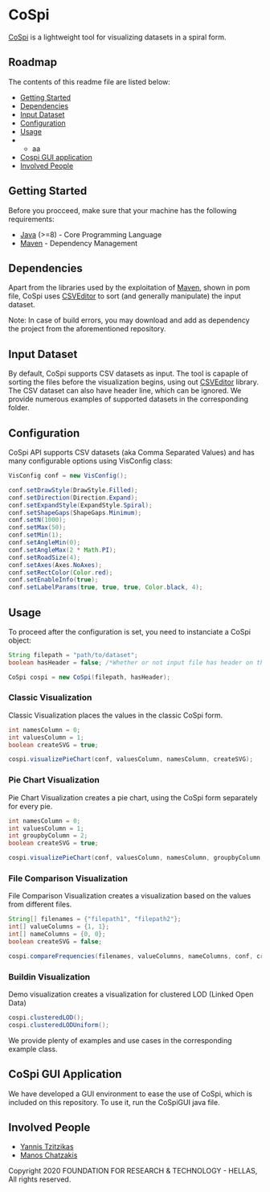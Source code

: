 # CoSpi

[CoSpi](http://users.ics.forth.gr/tzitzik/demos/cospi/) is a lightweight tool for visualizing datasets in a spiral form.

## Roadmap
The contents of this readme file are listed below:
* [Getting Started](https://github.com/YannisTzitzikas/cospiral/blob/master/README.md#getting-started)
* [Dependencies](https://github.com/YannisTzitzikas/cospiral/blob/master/README.md#dependencies)
* [Input Dataset](https://github.com/YannisTzitzikas/cospiral/blob/master/README.md#input-dataset)
* [Configuration](https://github.com/YannisTzitzikas/cospiral/blob/master/README.md#configuration)
* [Usage](https://github.com/YannisTzitzikas/cospiral/blob/master/README.md#usage)
* * aa
* [Cospi GUI application](https://github.com/YannisTzitzikas/cospiral/blob/master/README.md#cospi-gui-application)
* [Involved People](https://github.com/YannisTzitzikas/cospiral/blob/master/README.md#involved-people)


## Getting Started

Before you procceed, make sure that your machine has the following requirements:
* [Java](https://www.java.com/en/) (>=8) - Core Programming Language
* [Maven](https://maven.apache.org/) - Dependency Management 


## Dependencies

Apart from the libraries used by the exploitation of [Maven](https://maven.apache.org/), shown in pom file, CoSpi uses [CSVEditor](https://github.com/MChatzakis/CSVEditor) to sort (and generally manipulate) the input dataset. 

Note: In case of build errors, you may download and add as dependency the project from the aforementioned repository.


## Input Dataset

By default, CoSpi supports CSV datasets as input. The tool is capaple of sorting the files before the visualization begins, using out [CSVEditor](https://github.com/MChatzakis/CSVEditor) library. The CSV dataset can also have header line, which can be ignored. We provide numerous examples of supported datasets in the corresponding folder.

## Configuration

CoSpi API supports CSV datasets (aka Comma Separated Values) and has many configurable options using VisConfig class:

``` java
VisConfig conf = new VisConfig();

conf.setDrawStyle(DrawStyle.Filled);
conf.setDirection(Direction.Expand);
conf.setExpandStyle(ExpandStyle.Spiral);
conf.setShapeGaps(ShapeGaps.Minimum);
conf.setN(1000);
conf.setMax(50);
conf.setMin(1);
conf.setAngleMin(0);
conf.setAngleMax(2 * Math.PI);
conf.setRoadSize(4);
conf.setAxes(Axes.NoAxes);
conf.setRectColor(Color.red);
conf.setEnableInfo(true);
conf.setLabelParams(true, true, true, Color.black, 4);
```

## Usage
To proceed after the configuration is set, you need to instanciate a CoSpi object:
``` java
String filepath = "path/to/dataset";
boolean hasHeader = false; /*Whether or not input file has header on the first line*/

CoSpi cospi = new CoSpi(filepath, hasHeader);
```

### Classic Visualization
Classic Visualization places the values in the classic CoSpi form.
``` java
int namesColumn = 0;
int valuesColumn = 1;
boolean createSVG = true;

cospi.visualizePieChart(conf, valuesColumn, namesColumn, createSVG);
```

### Pie Chart Visualization
Pie Chart Visualization creates a pie chart, using the CoSpi form separately for every pie.
``` java
int namesColumn = 0;
int valuesColumn = 1;
int groupbyColumn = 2;
boolean createSVG = true;

cospi.visualizePieChart(conf, valuesColumn, namesColumn, groupbyColumn, createSVG);
```

### File Comparison Visualization
File Comparison Visualization creates a visualization based on the values from different files.
``` java
String[] filenames = {"filepath1", "filepath2"};
int[] valueColumns = {1, 1};
int[] nameColumns = {0, 0};
boolean createSVG = false;

cospi.compareFrequencies(filenames, valueColumns, nameColumns, conf, createSVG);
```

### Buildin Visualization
Demo visualization creates a visualization for clustered LOD (Linked Open Data)
``` java
cospi.clusteredLOD();
cospi.clusteredLODUniform();
```

We provide plenty of examples and use cases in the corresponding example class.

## CoSpi GUI Application
We have developed a GUI environment to ease the use of CoSpi, which is included on this repository. To use it, run the CoSpiGUI java file.


## Involved People
- [Yannis Tzitzikas](tzitzik@ics.forth.gr)
- [Manos Chatzakis](chatzakis@ics.forth.gr)


Copyright 2020 FOUNDATION FOR RESEARCH & TECHNOLOGY - HELLAS, All rights reserved. 
